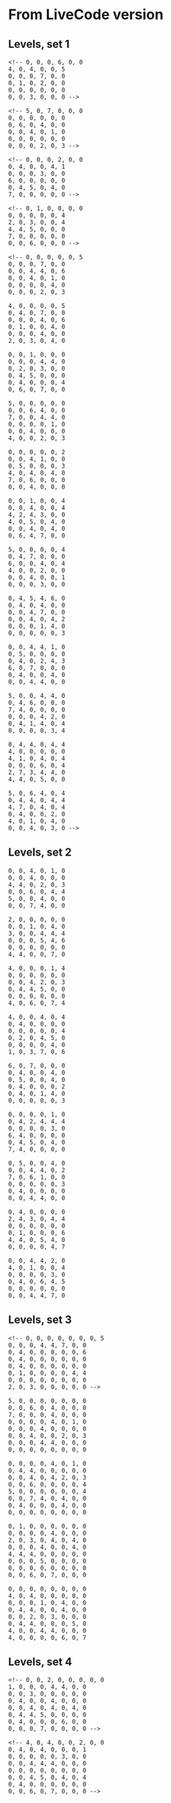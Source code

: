 # From LiveCode version

## Levels,  set 1

    <!-- 0, 0, 0, 6, 0, 0
    4, 0, 4, 0, 0, 5
    0, 0, 0, 7, 0, 0
    0, 1, 0, 2, 0, 0
    0, 0, 0, 0, 0, 0
    0, 0, 3, 0, 0, 0 -->

    <!-- 5, 0, 7, 0, 0, 0
    0, 0, 0, 0, 0, 0
    0, 6, 0, 4, 0, 0
    0, 0, 4, 0, 1, 0
    0, 0, 0, 0, 0, 0
    0, 0, 0, 2, 0, 3 -->

    <!-- 0, 0, 0, 2, 0, 0
    0, 4, 0, 0, 4, 1
    0, 0, 0, 3, 0, 0
    6, 0, 0, 0, 0, 0
    0, 4, 5, 0, 4, 0
    7, 0, 0, 0, 0, 0 -->

    <!-- 0, 1, 0, 0, 0, 0
    0, 0, 0, 0, 0, 4
    2, 0, 3, 0, 0, 4
    4, 4, 5, 0, 0, 0
    7, 0, 0, 0, 0, 0
    0, 0, 6, 0, 0, 0 -->

    <!-- 0, 0, 0, 0, 0, 5
    0, 0, 0, 7, 0, 0
    0, 0, 4, 4, 0, 6
    0, 0, 4, 0, 1, 0
    0, 0, 0, 0, 4, 0
    0, 0, 0, 2, 0, 3

    4, 0, 0, 0, 0, 5
    0, 4, 0, 7, 0, 0
    0, 0, 0, 4, 0, 6
    0, 1, 0, 0, 4, 0
    0, 0, 0, 4, 0, 0
    2, 0, 3, 0, 4, 0

    0, 0, 1, 0, 0, 0
    0, 0, 0, 4, 4, 0
    0, 2, 0, 3, 0, 0
    0, 4, 5, 0, 0, 0
    0, 4, 0, 0, 0, 4
    0, 6, 0, 7, 0, 0

    5, 0, 0, 0, 0, 0
    0, 0, 6, 4, 0, 0
    7, 0, 0, 4, 4, 0
    0, 0, 0, 0, 1, 0
    0, 0, 4, 0, 0, 0
    4, 0, 0, 2, 0, 3

    0, 0, 0, 0, 0, 2
    0, 0, 4, 1, 0, 0
    0, 5, 0, 0, 0, 3
    4, 0, 4, 0, 4, 0
    7, 0, 6, 0, 0, 0
    0, 0, 4, 0, 0, 0

    0, 0, 1, 0, 0, 4
    0, 0, 4, 0, 0, 4
    4, 2, 4, 3, 0, 0
    4, 0, 5, 0, 4, 0
    0, 0, 4, 0, 4, 0
    0, 6, 4, 7, 0, 0

    5, 0, 0, 0, 0, 4
    0, 4, 7, 0, 0, 0
    6, 0, 0, 4, 0, 4
    4, 0, 0, 2, 0, 0
    0, 0, 4, 0, 0, 1
    0, 0, 0, 3, 0, 0

    0, 4, 5, 4, 6, 0
    0, 4, 0, 4, 0, 0
    0, 0, 4, 7, 0, 0
    0, 0, 4, 0, 4, 2
    0, 0, 0, 1, 4, 0
    0, 0, 0, 0, 0, 3

    0, 0, 4, 4, 1, 0
    0, 5, 0, 0, 0, 0
    0, 4, 0, 2, 4, 3
    6, 0, 7, 0, 0, 0
    0, 4, 0, 0, 4, 0
    0, 0, 4, 4, 0, 0

    5, 0, 0, 4, 4, 0
    0, 4, 6, 0, 0, 0
    7, 4, 0, 0, 0, 0
    0, 0, 0, 4, 2, 0
    0, 4, 1, 4, 0, 4
    0, 0, 0, 0, 3, 4

    0, 4, 4, 0, 4, 4
    4, 0, 0, 0, 0, 0
    4, 1, 0, 4, 0, 4
    0, 0, 0, 6, 0, 4
    2, 7, 3, 4, 4, 0
    4, 4, 0, 5, 0, 0

    5, 0, 6, 4, 0, 4
    0, 4, 4, 0, 4, 4
    4, 7, 0, 4, 0, 4
    0, 4, 0, 0, 2, 0
    4, 0, 1, 0, 4, 0
    0, 0, 4, 0, 3, 0 -->

## Levels,  set 2

    0, 0, 4, 0, 1, 0
    0, 0, 4, 0, 0, 0
    4, 4, 0, 2, 0, 3
    0, 0, 6, 0, 4, 4
    5, 0, 0, 4, 0, 0
    0, 0, 7, 4, 0, 0

    2, 0, 0, 0, 0, 0
    0, 0, 1, 0, 4, 0
    3, 0, 0, 4, 4, 4
    0, 0, 0, 5, 4, 6
    0, 0, 0, 0, 0, 0
    4, 4, 0, 0, 7, 0

    4, 0, 0, 0, 1, 4
    0, 0, 0, 0, 0, 0
    0, 0, 4, 2, 0, 3
    0, 4, 4, 5, 0, 0
    0, 0, 0, 0, 0, 0
    4, 0, 6, 0, 7, 4

    4, 0, 0, 4, 0, 4
    0, 4, 0, 0, 0, 0
    0, 0, 0, 0, 0, 4
    0, 2, 0, 4, 5, 0
    0, 0, 0, 0, 4, 0
    1, 0, 3, 7, 0, 6

    6, 0, 7, 0, 0, 0
    0, 4, 0, 0, 4, 0
    0, 5, 0, 0, 4, 0
    0, 4, 0, 0, 0, 2
    0, 4, 0, 1, 4, 0
    0, 0, 0, 0, 0, 3

    0, 0, 0, 0, 1, 0
    0, 4, 2, 4, 4, 4
    0, 0, 0, 0, 3, 0
    6, 4, 0, 0, 0, 0
    0, 4, 5, 0, 4, 0
    7, 4, 0, 0, 0, 0

    0, 5, 0, 0, 4, 0
    0, 0, 4, 4, 0, 2
    7, 0, 6, 1, 0, 0
    0, 0, 0, 0, 0, 3
    0, 4, 0, 0, 0, 0
    0, 0, 4, 4, 0, 0

    0, 4, 0, 0, 0, 0
    2, 4, 3, 0, 4, 4
    0, 0, 0, 0, 0, 0
    0, 1, 0, 0, 0, 6
    4, 4, 0, 5, 4, 0
    0, 0, 0, 0, 4, 7

    0, 0, 4, 4, 2, 0
    4, 0, 1, 0, 0, 4
    0, 0, 0, 0, 3, 0
    0, 4, 0, 6, 4, 5
    0, 0, 0, 0, 0, 0
    0, 0, 4, 4, 7, 0

## Levels,  set 3

    <!-- 0, 0, 0, 0, 0, 0, 0, 5
    0, 0, 0, 4, 4, 7, 0, 0
    0, 4, 0, 0, 0, 0, 0, 6
    0, 4, 0, 0, 0, 0, 0, 0
    0, 4, 0, 0, 0, 0, 0, 0
    0, 1, 0, 0, 0, 0, 4, 4
    0, 0, 0, 0, 0, 0, 0, 0
    2, 0, 3, 0, 0, 0, 0, 0 -->

    5, 0, 0, 0, 0, 0, 0, 0
    0, 0, 6, 0, 4, 0, 0, 0
    7, 0, 0, 0, 4, 0, 0, 0
    0, 0, 0, 0, 4, 0, 1, 0
    0, 0, 0, 4, 0, 0, 0, 0
    0, 0, 4, 0, 0, 2, 0, 3
    0, 0, 0, 4, 4, 0, 0, 0
    0, 0, 0, 0, 0, 0, 0, 0

    0, 0, 0, 0, 4, 0, 1, 0
    0, 4, 4, 0, 0, 0, 0, 0
    0, 0, 4, 0, 4, 2, 0, 3
    0, 0, 6, 0, 0, 0, 0, 4
    5, 0, 0, 0, 0, 0, 0, 4
    0, 0, 7, 4, 0, 4, 0, 0
    0, 4, 0, 0, 0, 4, 0, 0
    0, 0, 0, 0, 0, 0, 0, 0

    0, 1, 0, 0, 0, 0, 0, 0
    0, 0, 0, 0, 4, 0, 0, 0
    2, 0, 3, 0, 4, 0, 4, 0
    0, 0, 0, 4, 0, 0, 4, 0
    4, 4, 4, 0, 0, 0, 0, 0
    0, 0, 0, 5, 0, 0, 0, 0
    0, 0, 0, 0, 0, 0, 0, 0
    0, 0, 6, 0, 7, 0, 0, 0

    0, 0, 0, 0, 0, 0, 0, 0
    4, 0, 4, 0, 0, 0, 0, 0
    0, 0, 0, 1, 0, 4, 0, 0
    0, 4, 4, 0, 0, 4, 0, 0
    0, 0, 2, 0, 3, 0, 0, 0
    0, 4, 4, 0, 0, 0, 5, 0
    4, 0, 0, 4, 4, 0, 0, 0
    4, 0, 0, 0, 0, 6, 0, 7

## Levels,  set 4

    <!-- 0, 0, 2, 0, 0, 0, 0, 0
    1, 0, 0, 0, 4, 4, 0, 0
    0, 0, 3, 0, 0, 0, 0, 0
    0, 4, 0, 0, 4, 0, 0, 0
    0, 0, 4, 0, 4, 0, 4, 0
    0, 4, 4, 5, 0, 0, 0, 0
    0, 4, 0, 0, 0, 6, 0, 0
    0, 0, 0, 7, 0, 0, 0, 0 -->

    <!-- 4, 0, 4, 0, 0, 2, 0, 0
    0, 4, 0, 4, 0, 0, 0, 1
    0, 0, 0, 0, 0, 3, 0, 0
    0, 0, 4, 4, 4, 0, 0, 0
    0, 0, 0, 0, 0, 0, 0, 0
    0, 0, 4, 5, 0, 4, 0, 4
    0, 4, 0, 0, 0, 0, 0, 0
    0, 0, 6, 0, 7, 0, 0, 0 -->


